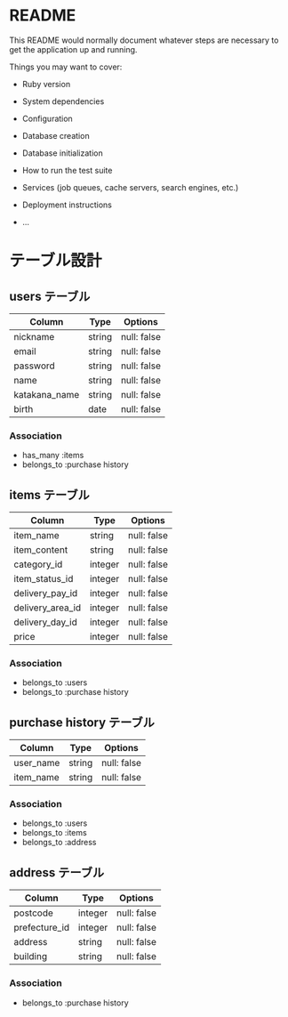 # README

This README would normally document whatever steps are necessary to get the
application up and running.

Things you may want to cover:

* Ruby version

* System dependencies

* Configuration

* Database creation

* Database initialization

* How to run the test suite

* Services (job queues, cache servers, search engines, etc.)

* Deployment instructions

* ...
# テーブル設計

## users テーブル

| Column        | Type    | Options     |
| ------------- | ------- | ----------- |
| nickname      | string  | null: false |
| email         | string  | null: false |
| password      | string  | null: false |
| name          | string  | null: false |
| katakana_name | string  | null: false |
| birth         | date    | null: false |

### Association

- has_many :items
- belongs_to :purchase history


## items テーブル

| Column            | Type    | Options     |
| ----------------- | ------- | ----------- |
| item_name         | string  | null: false |
| item_content      | string  | null: false |
| category_id       | integer | null: false |
| item_status_id    | integer | null: false |
| delivery_pay_id   | integer | null: false |
| delivery_area_id  | integer | null: false |
| delivery_day_id   | integer | null: false |
| price             | integer | null: false |

### Association

- belongs_to :users
- belongs_to :purchase history

## purchase history テーブル

| Column     | Type       | Options       |
| ---------- | ---------- | ------------- |
| user_name  | string     | null: false   |
| item_name  | string     | null: false   |

### Association

- belongs_to :users
- belongs_to :items
- belongs_to :address

## address テーブル

| Column         | Type    | Options       |
| -------------- | ------- | ------------- |
| postcode       | integer | null: false   |
| prefecture_id  | integer | null: false   |
| address        | string  | null: false   |
| building       | string  | null: false   |

### Association

- belongs_to :purchase history